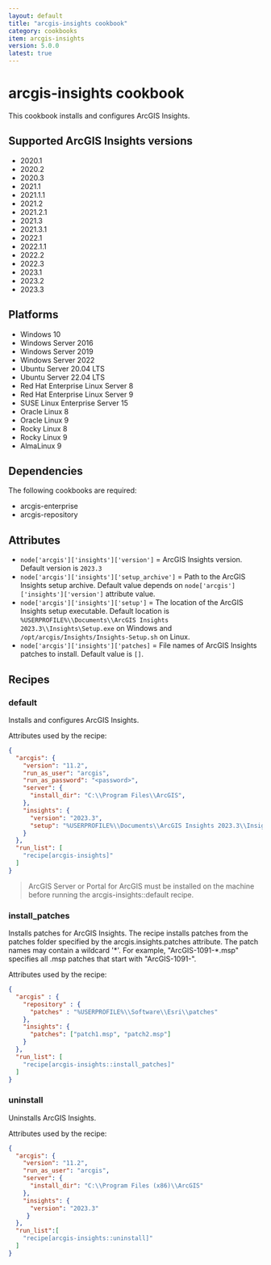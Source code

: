 ```yaml
---
layout: default
title: "arcgis-insights cookbook"
category: cookbooks
item: arcgis-insights
version: 5.0.0
latest: true
---
```


# arcgis-insights cookbook

This cookbook installs and configures ArcGIS Insights.

## Supported ArcGIS Insights versions

* 2020.1
* 2020.2
* 2020.3
* 2021.1
* 2021.1.1
* 2021.2
* 2021.2.1
* 2021.3
* 2021.3.1
* 2022.1
* 2022.1.1
* 2022.2
* 2022.3
* 2023.1
* 2023.2
* 2023.3

## Platforms

* Windows 10
* Windows Server 2016
* Windows Server 2019
* Windows Server 2022
* Ubuntu Server 20.04 LTS
* Ubuntu Server 22.04 LTS
* Red Hat Enterprise Linux Server 8
* Red Hat Enterprise Linux Server 9
* SUSE Linux Enterprise Server 15
* Oracle Linux 8
* Oracle Linux 9
* Rocky Linux 8
* Rocky Linux 9
* AlmaLinux 9

## Dependencies

The following cookbooks are required:

* arcgis-enterprise
* arcgis-repository

## Attributes

* `node['arcgis']['insights']['version']` = ArcGIS Insights version. Default version is `2023.3`
* `node['arcgis']['insights']['setup_archive']` = Path to the ArcGIS Insights setup archive. Default value depends on `node['arcgis']['insights']['version']` attribute value.
* `node['arcgis']['insights']['setup']` = The location of the ArcGIS Insights setup executable. Default location is `%USERPROFILE%\\Documents\\ArcGIS Insights 2023.3\\Insights\Setup.exe` on Windows and `/opt/arcgis/Insights/Insights-Setup.sh` on Linux.
* `node['arcgis']['insights']['patches]` = File names of ArcGIS Insights patches to install. Default value is `[]`.

## Recipes

### default

Installs and configures ArcGIS Insights.

Attributes used by the recipe:

```JSON
{
  "arcgis": {
    "version": "11.2",
    "run_as_user": "arcgis",
    "run_as_password": "<password>",
    "server": {
      "install_dir": "C:\\Program Files\\ArcGIS",
    },
    "insights": {
      "version": "2023.3",
      "setup": "%USERPROFILE%\\Documents\\ArcGIS Insights 2023.3\\Insights\\Setup.exe"
    }
  },
  "run_list": [
    "recipe[arcgis-insights]"
  ]
}
```

> ArcGIS Server or Portal for ArcGIS must be installed on the machine before running the arcgis-insights::default recipe.

### install_patches

Installs patches for ArcGIS Insights. The recipe installs patches from the patches folder specified by the arcgis.insights.patches attribute. The patch names may contain a wildcard '\*'. For example, "ArcGIS-1091-\*.msp" specifies all .msp patches that start with "ArcGIS-1091-".

Attributes used by the recipe:

```JSON
{
  "arcgis" : {
    "repository" : {
      "patches" : "%USERPROFILE%\\Software\\Esri\\patches"
    },
    "insights": {
      "patches": ["patch1.msp", "patch2.msp"]
    }
  },
  "run_list": [
    "recipe[arcgis-insights::install_patches]"
  ]
}
```

### uninstall

Uninstalls ArcGIS Insights.

Attributes used by the recipe:

```JSON
{
  "arcgis": {
    "version": "11.2",
    "run_as_user": "arcgis",
    "server": {
      "install_dir": "C:\\Program Files (x86)\\ArcGIS"
    },
    "insights": {
      "version": "2023.3"
     }
  },
  "run_list":[
    "recipe[arcgis-insights::uninstall]"
  ]
}
```
